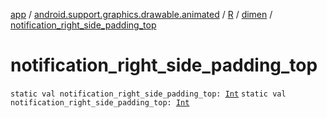[app](../../../index.md) / [android.support.graphics.drawable.animated](../../index.md) / [R](../index.md) / [dimen](index.md) / [notification_right_side_padding_top](.)

# notification_right_side_padding_top

`static val notification_right_side_padding_top: `[`Int`](https://kotlinlang.org/api/latest/jvm/stdlib/kotlin/-int/index.html)
`static val notification_right_side_padding_top: `[`Int`](https://kotlinlang.org/api/latest/jvm/stdlib/kotlin/-int/index.html)